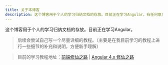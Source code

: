 ```yaml
---
title: 关于本博客
description: 这个博客用于个人的学习归纳文档的存放。目前正在学习Angular，有任何意见或者建议，欢迎留言。
---
```



这个博客用于个人的学习归纳文档的存放。目前正在学习Angular。

>后续会尝试自己写一个尽量详细的教程。（主要是在我目前学习的教程上进行一些细节的补充和说明，方便新手理解）

>目前的学习教程地址：[前端修仙之路](http://www.semlinker.com/ "前端修仙之路") | 
>[Angular 4.x 修仙之路](https://segmentfault.com/a/1190000008754631 "Angular 4.x 修仙之路")

